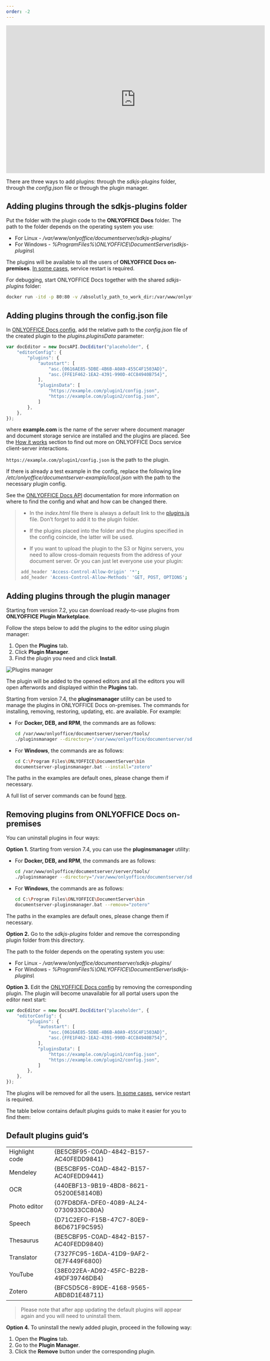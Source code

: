 ```yaml
---
order: -2
---
```


<iframe src="https://www.youtube.com/embed/R7gvhLvGL44?wmode=transparent" class="video-frame" width="700px" height="400px" frameborder="0" allowfullscreen></iframe>

There are three ways to add plugins: through the *sdkjs-plugins* folder, through the *config.json* file or through the plugin manager.

## Adding plugins through the sdkjs-plugins folder

Put the folder with the plugin code to the **ONLYOFFICE Docs** folder. The path to the folder depends on the operating system you use:

* For Linux - */var/www/onlyoffice/documentserver/sdkjs-plugins/*
* For Windows - *%ProgramFiles%\ONLYOFFICE\DocumentServer\sdkjs-plugins\\*

The plugins will be available to all the users of **ONLYOFFICE Docs on-premises**. [In some cases](https://nodejs.org/docs/latest/api/fs.html#fs_availability), service restart is required.

For debugging, start ONLYOFFICE Docs together with the shared *sdkjs-plugins* folder:

``` bash
docker run -itd -p 80:80 -v /absolutly_path_to_work_dir:/var/www/onlyoffice/documentserver/sdkjs-plugins/plugin onlyoffice/documentserver-ee:latest
```

## Adding plugins through the config.json file

In [ONLYOFFICE Docs config](../../../../Docs%20API/Usage%20API/Config/Editor/Plugins/index.md), add the relative path to the *config.json* file of the created plugin to the *plugins.pluginsData* parameter:

``` javascript
var docEditor = new DocsAPI.DocEditor("placeholder", {
    "editorConfig": {
        "plugins": {
            "autostart": [
                "asc.{0616AE85-5DBE-4B6B-A0A9-455C4F1503AD}",
                "asc.{FFE1F462-1EA2-4391-990D-4CC84940B754}",
            ],
            "pluginsData": [
                "https://example.com/plugin1/config.json",
                "https://example.com/plugin2/config.json",
            ]
        },
    },
});
```

where **example.com** is the name of the server where document manager and document storage service are installed and the plugins are placed. See the [How it works](../../../../Docs%20API/Get%20Started/How%20It%20Works/index.md) section to find out more on ONLYOFFICE Docs service client-server interactions.

`https://example.com/plugin1/config.json` is the path to the plugin.

If there is already a test example in the config, replace the following line */etc/onlyoffice/documentserver-example/local.json* with the path to the necessary plugin config.

See the [ONLYOFFICE Docs API](../../../../Docs%20API/Usage%20API/Config/Editor/Plugins/index.md) documentation for more information on where to find the config and what and how can be changed there.

> * In the *index.html* file there is always a default link to the [plugins.js](https://onlyoffice.github.io/sdkjs-plugins/v1/plugins.js) file. Don’t forget to add it to the plugin folder.
>
> * If the plugins placed into the folder and the plugins specified in the config coincide, the latter will be used.
>
> * If you want to upload the plugin to the S3 or Nginx servers, you need to allow cross-domain requests from the address of your document server. Or you can just let everyone use your plugin:
>
>  ``` bash
>  add_header 'Access-Control-Allow-Origin' '*';  
>  add_header 'Access-Control-Allow-Methods' 'GET, POST, OPTIONS';
>  ```

## Adding plugins through the plugin manager

Starting from version 7.2, you can download ready-to-use plugins from **ONLYOFFICE Plugin Marketplace**.

Follow the steps below to add the plugins to the editor using plugin manager:

1. Open the **Plugins** tab.
2. Click **Plugin Manager**.
3. Find the plugin you need and click **Install**.

![Plugins manager](/assets/images/plugins/plugin-manager.png)

The plugin will be added to the opened editors and all the editors you will open afterwords and displayed within the **Plugins** tab.

Starting from version 7.4, the **pluginsmanager** utility can be used to manage the plugins in ONLYOFFICE Docs on-premises. The commands for installing, removing, restoring, updating, etc. are available. For example:

* For **Docker, DEB, and RPM**, the commands are as follows:

  ``` bash
  cd /var/www/onlyoffice/documentserver/server/tools/
  ./pluginsmanager --directory="/var/www/onlyoffice/documentserver/sdkjs-plugins" --install="zotero"
  ```

* For **Windows**, the commands are as follows:

  ``` bash
  cd C:\Program Files\ONLYOFFICE\DocumentServer\bin
  documentserver-pluginsmanager.bat --install="zotero"
  ```

The paths in the examples are default ones, please change them if necessary.

A full list of server commands can be found [here](https://helpcenter.onlyoffice.com/ONLYOFFICE-Editors/Editors-User-Guides/AllEditors/Plugin-manager.aspx#servercommands).

## Removing plugins from ONLYOFFICE Docs on-premises

You can uninstall plugins in four ways:

**Option 1.** Starting from version 7.4, you can use the **pluginsmanager** utility:

* For **Docker, DEB, and RPM**, the commands are as follows:

  ``` bash
  cd /var/www/onlyoffice/documentserver/server/tools/
  ./pluginsmanager --directory="/var/www/onlyoffice/documentserver/sdkjs-plugins" --remove="zotero"
  ```

* For **Windows**, the commands are as follows:

  ``` bash
  cd C:\Program Files\ONLYOFFICE\DocumentServer\bin
  documentserver-pluginsmanager.bat --remove="zotero"
  ```

The paths in the examples are default ones, please change them if necessary.

**Option 2.** Go to the *sdkjs-plugins* folder and remove the corresponding plugin folder from this directory.

The path to the folder depends on the operating system you use:

* For Linux - */var/www/onlyoffice/documentserver/sdkjs-plugins/*
* For Windows - *%ProgramFiles%\ONLYOFFICE\DocumentServer\sdkjs-plugins\\*

**Option 3.** Edit the [ONLYOFFICE Docs config](../../../../Docs%20API/Usage%20API/Config/Editor/Plugins/index.md) by removing the corresponding plugin. The plugin will become unavailable for all portal users upon the editor next start:

``` javascript
var docEditor = new DocsAPI.DocEditor("placeholder", {
    "editorConfig": {
        "plugins": {
            "autostart": [
                "asc.{0616AE85-5DBE-4B6B-A0A9-455C4F1503AD}",
                "asc.{FFE1F462-1EA2-4391-990D-4CC84940B754}",
            ],
            "pluginsData": [
                "https://example.com/plugin1/config.json",
                "https://example.com/plugin2/config.json",
            ]
        },
    },
});                
```

The plugins will be removed for all the users. [In some cases](https://nodejs.org/docs/latest/api/fs.html#fs_availability), service restart is required.

The table below contains default plugins guids to make it easier for you to find them:

## Default plugins guid’s

|                |                                        |
| -------------- | -------------------------------------- |
| Highlight code | {BE5CBF95-C0AD-4842-B157-AC40FEDD9841} |
| Mendeley       | {BE5CBF95-C0AD-4842-B157-AC40FEDD9441} |
| OCR            | {440EBF13-9B19-4BD8-8621-05200E58140B} |
| Photo editor   | {07FD8DFA-DFE0-4089-AL24-0730933CC80A} |
| Speech         | {D71C2EF0-F15B-47C7-80E9-86D671F9C595} |
| Thesaurus      | {BE5CBF95-C0AD-4842-B157-AC40FEDD9840} |
| Translator     | {7327FC95-16DA-41D9-9AF2-0E7F449F6800} |
| YouTube        | {38E022EA-AD92-45FC-B22B-49DF39746DB4} |
| Zotero         | {BFC5D5C6-89DE-4168-9565-ABD8D1E48711} |

> Please note that after app updating the default plugins will appear again and you will need to uninstall them.

**Option 4.** To uninstall the newly added plugin, proceed in the following way:

1. Open the **Plugins** tab.
2. Go to the **Plugin Manager**.
3. Click the **Remove** button under the corresponding plugin.
